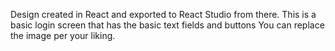 Design created in React and exported to React Studio from there.
This is a basic login screen that has the basic text fields and buttons
You can replace the image per your liking.
